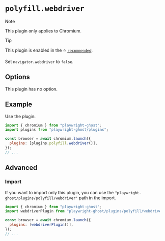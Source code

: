 # `polyfill.webdriver`

> [!NOTE]
>
> This plugin only applies to Chromium.

> [!TIP]
>
> This plugin is enabled in the ⭐️ [`recommended`](../recommended.md).

Set `navigator.webdriver` to `false`.

## Options

This plugin has no option.

## Example

Use the plugin.

```javascript
import { chromium } from "playwright-ghost";
import plugins from "playwright-ghost/plugins";

const browser = await chromium.launch({
  plugins: [plugins.polyfill.webdriver()],
});
// ...
```

## Advanced

### Import

If you want to import only this plugin, you can use the
`"playwright-ghost/plugins/polyfill/webdriver"` path in the import.

```javascript
import { chromium } from "playwright-ghost";
import webdriverPlugin from "playwright-ghost/plugins/polyfill/webdriver";

const browser = await chromium.launch({
  plugins: [webdriverPlugin()],
});
// ...
```
